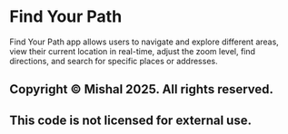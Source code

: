 # Find Your Path

Find Your Path app allows users to navigate and explore different areas, 
view their current location in real-time, adjust the zoom level, find directions, 
and search for specific places or addresses.


## Copyright © Mishal 2025. All rights reserved.

## This code is not licensed for external use.

